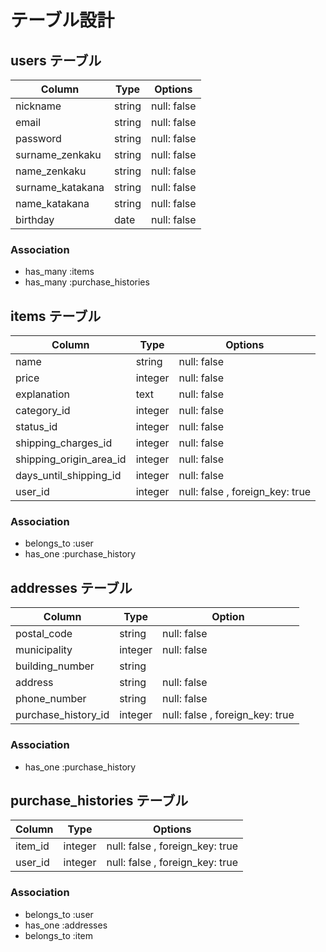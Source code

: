 # テーブル設計

## users テーブル

| Column           | Type   | Options     |
| ---------------- | ------ | ----------- |
| nickname         | string | null: false |
| email            | string | null: false |
| password         | string | null: false |
| surname_zenkaku  | string | null: false |
| name_zenkaku     | string | null: false |
| surname_katakana | string | null: false |
| name_katakana    | string | null: false |
| birthday         | date   | null: false |

### Association

- has_many :items
- has_many :purchase_histories

## items テーブル

| Column                  | Type    | Options     |
| ----------------------- | ------- | ----------- |
| name                    | string  | null: false |
| price                   | integer | null: false |
| explanation             | text    | null: false |
| category_id             | integer | null: false |
| status_id               | integer | null: false |
| shipping_charges_id     | integer | null: false |
| shipping_origin_area_id | integer | null: false |
| days_until_shipping_id  | integer | null: false |
| user_id                 | integer | null: false , foreign_key: true |


### Association

- belongs_to :user
- has_one :purchase_history

## addresses テーブル

| Column              | Type    | Option      |
| ------------------- | ------- | ----------- |
| postal_code         | string  | null: false |
| municipality        | integer | null: false |
| building_number     | string  |
| address             | string  | null: false |
| phone_number        | string  | null: false |
| purchase_history_id | integer | null: false , foreign_key: true |

### Association

- has_one :purchase_history

## purchase_histories テーブル

| Column        | Type    | Options     |
| ------------- | ------- | ----------- |
| item_id       | integer | null: false , foreign_key: true |
| user_id       | integer | null: false , foreign_key: true |

### Association

- belongs_to :user
- has_one :addresses
- belongs_to :item